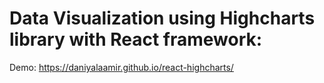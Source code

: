 # Data Visualization using Highcharts library with React framework:

Demo: https://daniyalaamir.github.io/react-highcharts/
